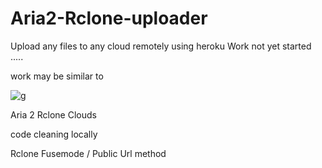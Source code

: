 # Aria2-Rclone-uploader
Upload any files to any cloud remotely using heroku
Work not yet started .....

work may be similar to 


![g](https://raw.githubusercontent.com/developeranaz/URL-TO-MEGA-HEROKU/main/Demo-example-images-1/Screenshot_20210430_195431.jpg)

Aria 2 Rclone Clouds

code cleaning locally

Rclone Fusemode / Public Url method 
